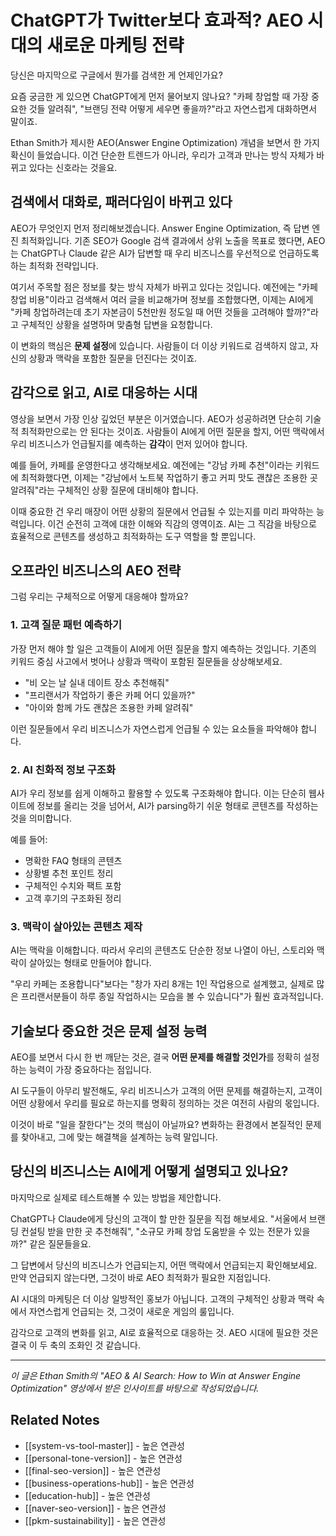 # ChatGPT가 Twitter보다 효과적? AEO 시대의 새로운 마케팅 전략

당신은 마지막으로 구글에서 뭔가를 검색한 게 언제인가요? 

요즘 궁금한 게 있으면 ChatGPT에게 먼저 물어보지 않나요? "카페 창업할 때 가장 중요한 것들 알려줘", "브랜딩 전략 어떻게 세우면 좋을까?"라고 자연스럽게 대화하면서 말이죠.

Ethan Smith가 제시한 AEO(Answer Engine Optimization) 개념을 보면서 한 가지 확신이 들었습니다. 이건 단순한 트렌드가 아니라, 우리가 고객과 만나는 방식 자체가 바뀌고 있다는 신호라는 것을요.

## 검색에서 대화로, 패러다임이 바뀌고 있다

AEO가 무엇인지 먼저 정리해보겠습니다. Answer Engine Optimization, 즉 답변 엔진 최적화입니다. 기존 SEO가 Google 검색 결과에서 상위 노출을 목표로 했다면, AEO는 ChatGPT나 Claude 같은 AI가 답변할 때 우리 비즈니스를 우선적으로 언급하도록 하는 최적화 전략입니다.

여기서 주목할 점은 정보를 찾는 방식 자체가 바뀌고 있다는 것입니다. 예전에는 "카페 창업 비용"이라고 검색해서 여러 글을 비교해가며 정보를 조합했다면, 이제는 AI에게 "카페 창업하려는데 초기 자본금이 5천만원 정도일 때 어떤 것들을 고려해야 할까?"라고 구체적인 상황을 설명하며 맞춤형 답변을 요청합니다.

이 변화의 핵심은 **문제 설정**에 있습니다. 사람들이 더 이상 키워드로 검색하지 않고, 자신의 상황과 맥락을 포함한 질문을 던진다는 것이죠.

## 감각으로 읽고, AI로 대응하는 시대

<!-- CONTENT_IMAGE_1 -->

영상을 보면서 가장 인상 깊었던 부분은 이거였습니다. AEO가 성공하려면 단순히 기술적 최적화만으로는 안 된다는 것이죠. 사람들이 AI에게 어떤 질문을 할지, 어떤 맥락에서 우리 비즈니스가 언급될지를 예측하는 **감각**이 먼저 있어야 합니다.

예를 들어, 카페를 운영한다고 생각해보세요. 예전에는 "강남 카페 추천"이라는 키워드에 최적화했다면, 이제는 "강남에서 노트북 작업하기 좋고 커피 맛도 괜찮은 조용한 곳 알려줘"라는 구체적인 상황 질문에 대비해야 합니다.

이때 중요한 건 우리 매장이 어떤 상황의 질문에서 언급될 수 있는지를 미리 파악하는 능력입니다. 이건 순전히 고객에 대한 이해와 직감의 영역이죠. AI는 그 직감을 바탕으로 효율적으로 콘텐츠를 생성하고 최적화하는 도구 역할을 할 뿐입니다.

## 오프라인 비즈니스의 AEO 전략

그럼 우리는 구체적으로 어떻게 대응해야 할까요?

### 1. 고객 질문 패턴 예측하기

가장 먼저 해야 할 일은 고객들이 AI에게 어떤 질문을 할지 예측하는 것입니다. 기존의 키워드 중심 사고에서 벗어나 상황과 맥락이 포함된 질문들을 상상해보세요.

- "비 오는 날 실내 데이트 장소 추천해줘"
- "프리랜서가 작업하기 좋은 카페 어디 있을까?"
- "아이와 함께 가도 괜찮은 조용한 카페 알려줘"

이런 질문들에서 우리 비즈니스가 자연스럽게 언급될 수 있는 요소들을 파악해야 합니다.

### 2. AI 친화적 정보 구조화

AI가 우리 정보를 쉽게 이해하고 활용할 수 있도록 구조화해야 합니다. 이는 단순히 웹사이트에 정보를 올리는 것을 넘어서, AI가 parsing하기 쉬운 형태로 콘텐츠를 작성하는 것을 의미합니다.

예를 들어:
- 명확한 FAQ 형태의 콘텐츠
- 상황별 추천 포인트 정리
- 구체적인 수치와 팩트 포함
- 고객 후기의 구조화된 정리

### 3. 맥락이 살아있는 콘텐츠 제작

AI는 맥락을 이해합니다. 따라서 우리의 콘텐츠도 단순한 정보 나열이 아닌, 스토리와 맥락이 살아있는 형태로 만들어야 합니다.

"우리 카페는 조용합니다"보다는 "창가 자리 8개는 1인 작업용으로 설계했고, 실제로 많은 프리랜서분들이 하루 종일 작업하시는 모습을 볼 수 있습니다"가 훨씬 효과적입니다.

## 기술보다 중요한 것은 문제 설정 능력

AEO를 보면서 다시 한 번 깨닫는 것은, 결국 **어떤 문제를 해결할 것인가**를 정확히 설정하는 능력이 가장 중요하다는 점입니다.

AI 도구들이 아무리 발전해도, 우리 비즈니스가 고객의 어떤 문제를 해결하는지, 고객이 어떤 상황에서 우리를 필요로 하는지를 명확히 정의하는 것은 여전히 사람의 몫입니다.

이것이 바로 "일을 잘한다"는 것의 핵심이 아닐까요? 변화하는 환경에서 본질적인 문제를 찾아내고, 그에 맞는 해결책을 설계하는 능력 말입니다.

## 당신의 비즈니스는 AI에게 어떻게 설명되고 있나요?

마지막으로 실제로 테스트해볼 수 있는 방법을 제안합니다.

ChatGPT나 Claude에게 당신의 고객이 할 만한 질문을 직접 해보세요. "서울에서 브랜딩 컨설팅 받을 만한 곳 추천해줘", "소규모 카페 창업 도움받을 수 있는 전문가 있을까?" 같은 질문들을요.

그 답변에서 당신의 비즈니스가 언급되는지, 어떤 맥락에서 언급되는지 확인해보세요. 만약 언급되지 않는다면, 그것이 바로 AEO 최적화가 필요한 지점입니다.

AI 시대의 마케팅은 더 이상 일방적인 홍보가 아닙니다. 고객의 구체적인 상황과 맥락 속에서 자연스럽게 언급되는 것, 그것이 새로운 게임의 룰입니다.

감각으로 고객의 변화를 읽고, AI로 효율적으로 대응하는 것. AEO 시대에 필요한 것은 결국 이 두 축의 조화인 것 같습니다.

---

*이 글은 Ethan Smith의 "AEO & AI Search: How to Win at Answer Engine Optimization" 영상에서 받은 인사이트를 바탕으로 작성되었습니다.*

## Related Notes
- [[system-vs-tool-master]] - 높은 연관성
- [[personal-tone-version]] - 높은 연관성
- [[final-seo-version]] - 높은 연관성
- [[business-operations-hub]] - 높은 연관성
- [[education-hub]] - 높은 연관성
- [[naver-seo-version]] - 높은 연관성
- [[pkm-sustainability]] - 높은 연관성
